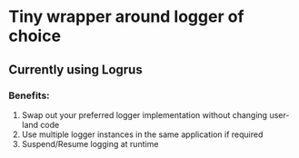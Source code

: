# Tiny wrapper around logger of choice

## Currently using Logrus

### Benefits:
1. Swap out your preferred logger implementation without changing user-land code
2. Use multiple logger instances in the same application if required
3. Suspend/Resume logging at runtime



